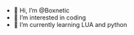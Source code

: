 - 👋 Hi, I’m @Boxnetic
- 👀 I’m interested in coding
- 🌱 I’m currently learning LUA and python

<!---
Boxnetic/Boxnetic is a ✨ special ✨ repository because its `README.md` (this file) appears on your GitHub profile.
You can click the Preview link to take a look at your changes.
--->
